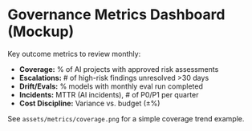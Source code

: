 # Governance Metrics Dashboard (Mockup)

Key outcome metrics to review monthly:
- **Coverage:** % of AI projects with approved risk assessments
- **Escalations:** # of high-risk findings unresolved >30 days
- **Drift/Evals:** % models with monthly eval run completed
- **Incidents:** MTTR (AI incidents), # of P0/P1 per quarter
- **Cost Discipline:** Variance vs. budget (±%)

See `assets/metrics/coverage.png` for a simple coverage trend example.
